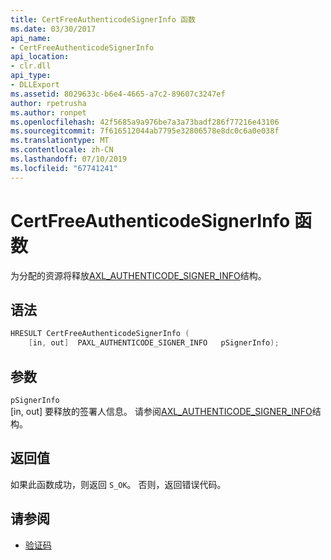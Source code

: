 ```yaml
---
title: CertFreeAuthenticodeSignerInfo 函数
ms.date: 03/30/2017
api_name:
- CertFreeAuthenticodeSignerInfo
api_location:
- clr.dll
api_type:
- DLLExport
ms.assetid: 8029633c-b6e4-4665-a7c2-89607c3247ef
author: rpetrusha
ms.author: ronpet
ms.openlocfilehash: 42f5685a9a976be7a3a73badf286f77216e43106
ms.sourcegitcommit: 7f616512044ab7795e32806578e8dc0c6a0e038f
ms.translationtype: MT
ms.contentlocale: zh-CN
ms.lasthandoff: 07/10/2019
ms.locfileid: "67741241"
---
```

# <a name="certfreeauthenticodesignerinfo-function"></a>CertFreeAuthenticodeSignerInfo 函数
为分配的资源将释放[AXL_AUTHENTICODE_SIGNER_INFO](../../../../docs/framework/unmanaged-api/authenticode/axl-authenticode-signer-info-structure.md)结构。  
  
## <a name="syntax"></a>语法  
  
```cpp  
HRESULT CertFreeAuthenticodeSignerInfo (  
    [in, out]  PAXL_AUTHENTICODE_SIGNER_INFO   pSignerInfo);  
```  
  
## <a name="parameters"></a>参数  
 `pSignerInfo`  
 [in, out] 要释放的签署人信息。 请参阅[AXL_AUTHENTICODE_SIGNER_INFO](../../../../docs/framework/unmanaged-api/authenticode/axl-authenticode-signer-info-structure.md)结构。  
  
## <a name="return-value"></a>返回值  
 如果此函数成功，则返回 `S_OK`。 否则，返回错误代码。  
  
## <a name="see-also"></a>请参阅

- [验证码](../../../../docs/framework/unmanaged-api/authenticode/index.md)
